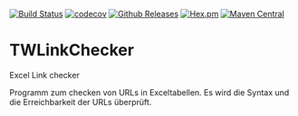 [![Build Status](https://travis-ci.org/IT-Berater/TWLinkChecker.svg?branch=master)](https://travis-ci.org/IT-Berater/TWLinkChecker) 
[![codecov](https://codecov.io/gh/IT-Berater/TWLinkChecker/branch/master/graph/badge.svg)](https://codecov.io/gh/IT-Berater/TWLinkChecker) 
[![Github Releases](https://img.shields.io/github/downloads/atom/atom/latest/total.svg)](https://github.com/IT-Berater/TWLinkChecker)
[![Hex.pm](https://img.shields.io/hexpm/l/plug.svg)](https://github.com/IT-Berater/TWLinkChecker)
[![Maven Central](https://maven-badges.herokuapp.com/maven-central/de.wenzlaff.linkchecker/de.wenzlaff.linkchecker/badge.svg)](https://search.maven.org/search?q=de.wenzlaff.linkchecker)

# TWLinkChecker
Excel Link checker

Programm zum checken von URLs in Exceltabellen. Es wird die Syntax und die Erreichbarkeit der URLs überprüft.

